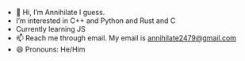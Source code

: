 - 👋 Hi, I’m Annihilate I guess.
- I’m interested in C++ and Python and Rust and C
- Currently learning JS
- 📫 Reach me through email. My email is annihilate2479@gmail.com
- 😄 Pronouns: He/Him

<!---
annihilate2479/annihilate2479 is a ✨ special ✨ repository because its `README.md` (this file) appears on your GitHub profile.
You can click the Preview link to take a look at your changes.
--->

